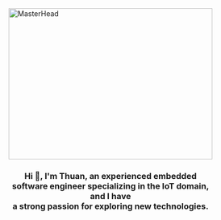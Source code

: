 <!DOCTYPE html>
<html lang="en">

<head>
    <meta charset="UTF-8">
    <meta name="viewport" content="width=device-width, initial-scale=1.0">
    <title>Document</title>
    <style>
        * {
            padding: 0;
            margin: 0;
            box-sizing: border-box;
        }
    </style>
</head>

<body>
    <div class="container" style="max-width: 1024px; margin: auto;">
        <a href="https://github.com/thuan1091996">
            <div style=" display: flex; justify-content: center;">
                <img src="./preview.png" alt="MasterHead" style="width: 100%; height: 300px;">
            </div>
        </a>
        <div style="display: flex; justify-content: center;">
            <h3 style="text-align: center; width: 1024px;">
                Hi 👋, I'm Thuan, an experienced embedded software engineer specializing in the IoT domain, and I
                have <br> a strong passion for exploring new technologies.
            </h3>
        </div>
    </div>
</body>

</html>
